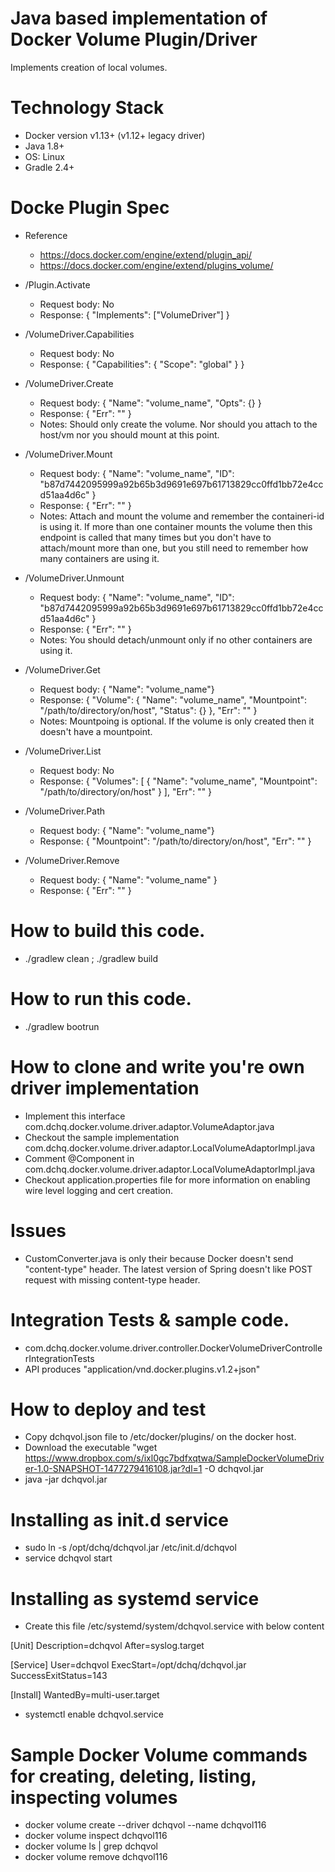Java based implementation of Docker Volume Plugin/Driver
==============================================================
Implements creation of local volumes.


Technology Stack
==================================================
* Docker version v1.13+ (v1.12+ legacy driver)
* Java 1.8+
* OS: Linux
* Gradle 2.4+

Docke Plugin Spec
==================================================
* Reference
  * https://docs.docker.com/engine/extend/plugin_api/
  * https://docs.docker.com/engine/extend/plugins_volume/

* /Plugin.Activate
  * Request body: No
  * Response: { "Implements": ["VolumeDriver"] }

* /VolumeDriver.Capabilities
  * Request body: No
  * Response: { "Capabilities": { "Scope": "global" } }
  
* /VolumeDriver.Create
  * Request body: { "Name": "volume_name", "Opts": {} } 
  * Response: { "Err": "" }
  * Notes: Should only create the volume. Nor should you attach to the host/vm nor you should mount at this point.
  
* /VolumeDriver.Mount
  * Request body: { "Name": "volume_name", "ID": "b87d7442095999a92b65b3d9691e697b61713829cc0ffd1bb72e4ccd51aa4d6c" }
  * Response: { "Err": "" }
  * Notes: Attach and mount the volume and remember the containeri-id is using it. If more than one container mounts the volume then this endpoint is called that many times but you don't have to attach/mount more than one, but you still need to remember how many containers are using it.

* /VolumeDriver.Unmount
  * Request body: { "Name": "volume_name", "ID": "b87d7442095999a92b65b3d9691e697b61713829cc0ffd1bb72e4ccd51aa4d6c" }
  * Response: { "Err": "" }
  * Notes: You should detach/unmount only if no other containers are using it.


* /VolumeDriver.Get
  * Request body: { "Name": "volume_name"} 
  * Response: { "Volume": { "Name": "volume_name", "Mountpoint": "/path/to/directory/on/host", "Status": {} }, "Err": "" }
  * Notes: Mountpoing is optional. If the volume is only created then it doesn't have a mountpoint.

* /VolumeDriver.List
  * Request body: No
  * Response: { "Volumes": [ { "Name": "volume_name", "Mountpoint": "/path/to/directory/on/host" } ], "Err": "" }

* /VolumeDriver.Path
  * Request body: { "Name": "volume_name"} 
  * Response: { "Mountpoint": "/path/to/directory/on/host", "Err": "" }

* /VolumeDriver.Remove
  * Request body: { "Name": "volume_name" }
  * Response: { "Err": "" }



How to build this code.
==================================================
* ./gradlew clean ; ./gradlew build

How to run this code.
==================================================
* ./gradlew bootrun


How to clone and write you're own driver implementation
==================================================
* Implement this interface com.dchq.docker.volume.driver.adaptor.VolumeAdaptor.java
* Checkout the sample implementation com.dchq.docker.volume.driver.adaptor.LocalVolumeAdaptorImpl.java
* Comment @Component in com.dchq.docker.volume.driver.adaptor.LocalVolumeAdaptorImpl.java
* Checkout application.properties file for more information on enabling wire level logging and cert creation.


Issues
==================================================
* CustomConverter.java is only their because Docker doesn't send "content-type" header. The latest version of Spring doesn't like POST request with missing content-type header.



Integration Tests  & sample code.
==================================================
* com.dchq.docker.volume.driver.controller.DockerVolumeDriverControllerIntegrationTests
* API produces "application/vnd.docker.plugins.v1.2+json"


How to deploy and test
==================================================
* Copy dchqvol.json file to /etc/docker/plugins/ on the docker host.
* Download the executable "wget https://www.dropbox.com/s/ixl0gc7bdfxqtwa/SampleDockerVolumeDriver-1.0-SNAPSHOT-1477279416108.jar?dl=1 -O dchqvol.jar
* java -jar dchqvol.jar

Installing as init.d service
==================================================
* sudo ln -s /opt/dchq/dchqvol.jar /etc/init.d/dchqvol
* service dchqvol start

Installing as systemd service
==================================================
* Create this file /etc/systemd/system/dchqvol.service with below content

[Unit]
Description=dchqvol
After=syslog.target

[Service]
User=dchqvol
ExecStart=/opt/dchq/dchqvol.jar
SuccessExitStatus=143

[Install]
WantedBy=multi-user.target


* systemctl enable dchqvol.service


Sample Docker Volume commands for creating, deleting, listing, inspecting volumes
==================================================
* docker volume create --driver dchqvol --name dchqvol116
* docker volume inspect dchqvol116
* docker volume ls | grep dchqvol
* docker volume remove dchqvol116
